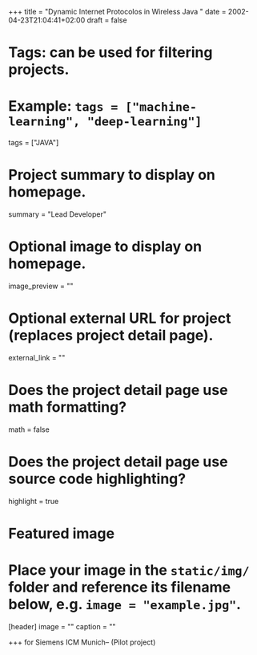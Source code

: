 +++
title = "Dynamic Internet Protocolos in Wireless Java "
date = 2002-04-23T21:04:41+02:00
draft = false

# Tags: can be used for filtering projects.
# Example: `tags = ["machine-learning", "deep-learning"]`
tags = ["JAVA"]

# Project summary to display on homepage.
summary = "Lead Developer"

# Optional image to display on homepage.
image_preview = ""

# Optional external URL for project (replaces project detail page).
external_link = ""

# Does the project detail page use math formatting?
math = false

# Does the project detail page use source code highlighting?
highlight = true

# Featured image
# Place your image in the `static/img/` folder and reference its filename below, e.g. `image = "example.jpg"`.
[header]
image = ""
caption = ""

+++
for Siemens ICM Munich– (Pilot project)